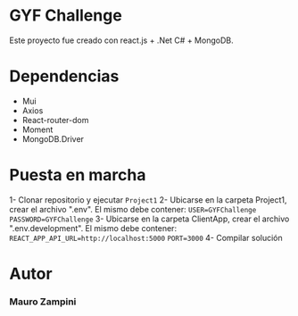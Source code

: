 # GYF Challenge
Este proyecto fue creado con react.js + .Net C# + MongoDB.

# Dependencias
- Mui
- Axios
- React-router-dom
- Moment
- MongoDB.Driver

# Puesta en marcha
1- Clonar repositorio y ejecutar `Project1`
2- Ubicarse en la carpeta Project1, crear el archivo ".env". El mismo debe contener:
`USER=GYFChallenge`
`PASSWORD=GYFChallenge`
3- Ubicarse en la carpeta ClientApp, crear el archivo ".env.development". El mismo debe contener:
`REACT_APP_API_URL=http://localhost:5000`
`PORT=3000`
4- Compilar solución
# Autor
### Mauro Zampini